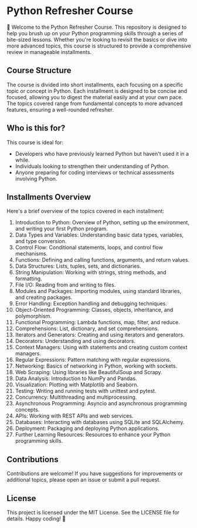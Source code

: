 # Python Refresher Course

👋 Welcome to the Python Refresher Course. This repository is designed to help you brush up on your Python programming skills through a series of bite-sized lessons. Whether you're looking to revisit the basics or dive into more advanced topics, this course is structured to provide a comprehensive review in manageable installments.

## Course Structure

The course is divided into short installments, each focusing on a specific topic or concept in Python. Each installment is designed to be concise and focused, allowing you to digest the material easily and at your own pace. The topics covered range from fundamental concepts to more advanced features, ensuring a well-rounded refresher.

## Who is this for?

This course is ideal for:
- Developers who have previously learned Python but haven't used it in a while.
- Individuals looking to strengthen their understanding of Python.
- Anyone preparing for coding interviews or technical assessments involving Python.

## Installments Overview

Here's a brief overview of the topics covered in each installment:
1. Introduction to Python: Overview of Python, setting up the environment, and writing your first Python program.
2. Data Types and Variables: Understanding basic data types, variables, and type conversion.
3. Control Flow: Conditional statements, loops, and control flow mechanisms.
4. Functions: Defining and calling functions, arguments, and return values.
5. Data Structures: Lists, tuples, sets, and dictionaries.
6. String Manipulation: Working with strings, string methods, and formatting.
7. File I/O: Reading from and writing to files.
8. Modules and Packages: Importing modules, using standard libraries, and creating packages.
9. Error Handling: Exception handling and debugging techniques.
10. Object-Oriented Programming: Classes, objects, inheritance, and polymorphism.
11. Functional Programming: Lambda functions, map, filter, and reduce.
12. Comprehensions: List, dictionary, and set comprehensions.
13. Iterators and Generators: Creating and using iterators and generators.
14. Decorators: Understanding and using decorators.
15. Context Managers: Using with statements and creating custom context managers.
16. Regular Expressions: Pattern matching with regular expressions.
17. Networking: Basics of networking in Python, working with sockets.
18. Web Scraping: Using libraries like BeautifulSoup and Scrapy.
19. Data Analysis: Introduction to NumPy and Pandas.
20. Visualization: Plotting with Matplotlib and Seaborn.
21. Testing: Writing and running tests with unittest and pytest.
22. Concurrency: Multithreading and multiprocessing.
23. Asynchronous Programming: Asyncio and asynchronous programming concepts.
24. APIs: Working with REST APIs and web services.
25. Databases: Interacting with databases using SQLite and SQLAlchemy.
26. Deployment: Packaging and deploying Python applications.
27. Further Learning Resources: Resources to enhance your Python programming skills.

## Contributions

Contributions are welcome! If you have suggestions for improvements or additional topics, please open an issue or submit a pull request.

## License

This project is licensed under the MIT License. See the LICENSE file for details. Happy coding! 🚀
